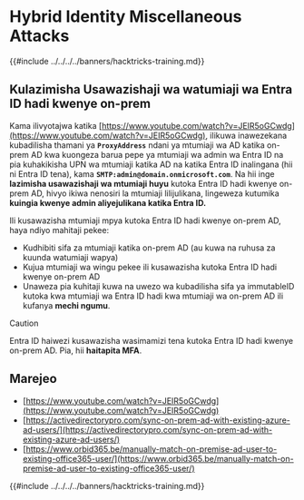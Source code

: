 # Hybrid Identity Miscellaneous Attacks

{{#include ../../../../banners/hacktricks-training.md}}


## Kulazimisha Usawazishaji wa watumiaji wa Entra ID hadi kwenye on-prem

Kama ilivyotajwa katika [https://www.youtube.com/watch?v=JEIR5oGCwdg](https://www.youtube.com/watch?v=JEIR5oGCwdg), ilikuwa inawezekana kubadilisha thamani ya **`ProxyAddress`** ndani ya mtumiaji wa AD katika on-prem AD kwa kuongeza barua pepe ya mtumiaji wa admin wa Entra ID na pia kuhakikisha UPN wa mtumiaji katika AD na katika Entra ID inalingana (hii ni Entra ID tena), kama **`SMTP:admin@domain.onmicrosoft.com`**. Na hii inge **lazimisha usawazishaji wa mtumiaji huyu** kutoka Entra ID hadi kwenye on-prem AD, hivyo ikiwa nenosiri la mtumiaji lilijulikana, lingeweza kutumika **kuingia kwenye admin aliyejulikana katika Entra ID.**

Ili kusawazisha mtumiaji mpya kutoka Entra ID hadi kwenye on-prem AD, haya ndiyo mahitaji pekee:

- Kudhibiti sifa za mtumiaji katika on-prem AD (au kuwa na ruhusa za kuunda watumiaji wapya)
- Kujua mtumiaji wa wingu pekee ili kusawazisha kutoka Entra ID hadi kwenye on-prem AD
- Unaweza pia kuhitaji kuwa na uwezo wa kubadilisha sifa ya immutableID kutoka kwa mtumiaji wa Entra ID hadi kwa mtumiaji wa on-prem AD ili kufanya **mechi ngumu**.


> [!CAUTION]
> Entra ID haiwezi kusawazisha wasimamizi tena kutoka Entra ID hadi kwenye on-prem AD.
> Pia, hii **haitapita MFA**.



## Marejeo

- [https://www.youtube.com/watch?v=JEIR5oGCwdg](https://www.youtube.com/watch?v=JEIR5oGCwdg)
- [https://activedirectorypro.com/sync-on-prem-ad-with-existing-azure-ad-users/](https://activedirectorypro.com/sync-on-prem-ad-with-existing-azure-ad-users/)
- [https://www.orbid365.be/manually-match-on-premise-ad-user-to-existing-office365-user/](https://www.orbid365.be/manually-match-on-premise-ad-user-to-existing-office365-user/)

{{#include ../../../../banners/hacktricks-training.md}}
